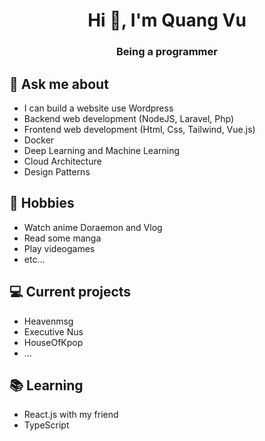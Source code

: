 <h1 align="center">Hi 👋, I'm Quang Vu</h1>
<h3 align="center">Being a programmer</h3>

## 💬 Ask me about
- I can build a website use Wordpress
- Backend web development (NodeJS, Laravel, Php)
- Frontend web development (Html, Css, Tailwind, Vue.js)
- Docker
- Deep Learning and Machine Learning
- Cloud Architecture
- Design Patterns

## 📅 Hobbies
- Watch anime Doraemon and Vlog
- Read some manga
- Play videogames
- etc...

## 💻 Current projects
- Heavenmsg
- Executive Nus
- HouseOfKpop
- ...

## 📚 Learning
- React.js with my friend
- TypeScript

